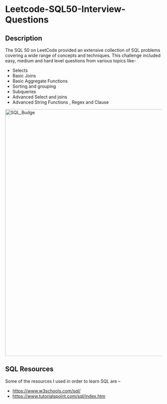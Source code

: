 # Leetcode-SQL50-Interview-Questions

## Description 
The SQL 50 on LeetCode provided an extensive collection of SQL problems covering a wide range of concepts and techniques.
This challenge included easy, medium and hard level questions from various topics like-
- Selects
- Basic Joins
- Basic Aggregate Functions
- Sorting and grouping
- Subqueries
- Advanced Select and joins
- Advanced String Functions , Regex and Clause
  
<img width="792" alt="SQL_Budge" src="https://github.com/khushbu4066/Leetcode-SQL50-Questions/assets/83541710/72e3ec56-61c4-4172-8367-7a8f20e843c9">


## SQL Resources
Some of the resources I used in order to learn SQL are –
- https://www.w3schools.com/sql/
- https://www.tutorialspoint.com/sql/index.htm
